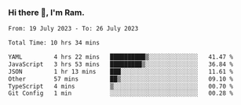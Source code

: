 ### Hi there 👋, I'm Ram.

<!--START_SECTION:waka-->

```txt
From: 19 July 2023 - To: 26 July 2023

Total Time: 10 hrs 34 mins

YAML         4 hrs 22 mins   ██████████▒░░░░░░░░░░░░░░   41.47 %
JavaScript   3 hrs 53 mins   █████████▒░░░░░░░░░░░░░░░   36.84 %
JSON         1 hr 13 mins    ███░░░░░░░░░░░░░░░░░░░░░░   11.61 %
Other        57 mins         ██▒░░░░░░░░░░░░░░░░░░░░░░   09.10 %
TypeScript   4 mins          ▒░░░░░░░░░░░░░░░░░░░░░░░░   00.70 %
Git Config   1 min           ░░░░░░░░░░░░░░░░░░░░░░░░░   00.28 %
```

<!--END_SECTION:waka-->
